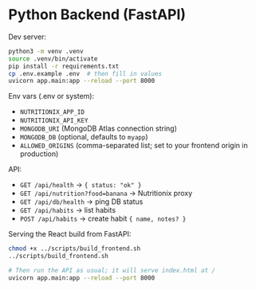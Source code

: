 # Python Backend (FastAPI)

Dev server:

```zsh
python3 -m venv .venv
source .venv/bin/activate
pip install -r requirements.txt
cp .env.example .env  # then fill in values
uvicorn app.main:app --reload --port 8000
```

Env vars (.env or system):
- `NUTRITIONIX_APP_ID`
- `NUTRITIONIX_API_KEY`
 - `MONGODB_URI` (MongoDB Atlas connection string)
 - `MONGODB_DB` (optional, defaults to `myapp`)
 - `ALLOWED_ORIGINS` (comma-separated list; set to your frontend origin in production)

API:
- `GET /api/health` → `{ status: "ok" }`
- `GET /api/nutrition?food=banana` → Nutritionix proxy
 - `GET /api/db/health` → ping DB status
 - `GET /api/habits` → list habits
 - `POST /api/habits` → create habit `{ name, notes? }`

Serving the React build from FastAPI:

```zsh
chmod +x ../scripts/build_frontend.sh
../scripts/build_frontend.sh

# Then run the API as usual; it will serve index.html at /
uvicorn app.main:app --reload --port 8000
```
